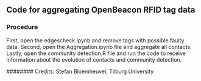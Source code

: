 ## Code for aggregating OpenBeacon RFID tag data

### Procedure

First, open the edgescheck.ipynb and remove tags with possible faulty data. Second, open the Aggregation.ipynb file and aggregate all contacts. 
Lastly, open the community detection.R file and run the code to receive information about the evolution of contacts and community detection.

######## Credits: Stefan Bloemheuvel, Tilburg University
